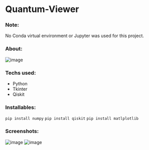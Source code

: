 # Quantum-Viewer

### Note:
No Conda virtual environment or Jupyter was used for this project.

### About: 

![image](https://user-images.githubusercontent.com/64016811/234301933-90c9c2b9-3238-4d12-bb05-fe61ce9d48ee.png)


### Techs used: 

- Python 
- Tkinter 
- Qiskit

### Installables:

```pip install numpy```
```pip install qiskit```
```pip install matlplotlib```

### Screenshots:

![image](https://user-images.githubusercontent.com/64016811/234300522-da054835-e2ec-46ba-9dc7-b7c565d34902.png)
![image](https://user-images.githubusercontent.com/64016811/234301542-f3a19895-9bdd-44bd-8a23-3bbb46cf8f20.png)









